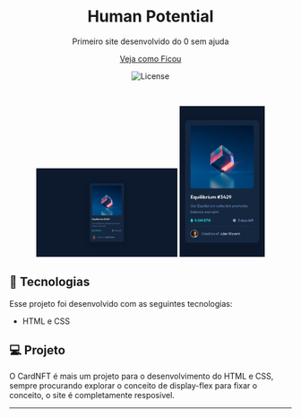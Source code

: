 <h1 align="center"> Human Potential</h1>

<p align="center">
Primeiro site desenvolvido do 0 sem ajuda
</p>

<p align="center">
  <a href="https://card-nft-blush.vercel.app/" > Veja como Ficou</a>
</p>

<p align="center">
  <img alt="License" src="https://img.shields.io/static/v1?label=license&message=MIT&color=49AA26&labelColor=000000">
</p>

<br>

<p align="center">
  <img alt="desktop design" src="design/desktop-design.jpg" width="50%">
  <img alt="mobile design" src="design/mobile-design.jpg" width="30%">
  
  
</p>

## 🚀 Tecnologias

Esse projeto foi desenvolvido com as seguintes tecnologias:

- HTML e CSS

## 💻 Projeto

O CardNFT é mais um projeto para o desenvolvimento do HTML e CSS, sempre procurando explorar o conceito de display-flex para fixar o conceito, o site é completamente resposivel.




---
